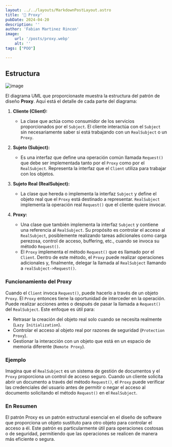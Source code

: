 ```yaml
---
layout: ../../layouts/MarkdownPostLayout.astro
title: '📡 Proxy'
pubDate: 2024-04-20
description: ''
author: 'Fabian Martinez Rincon'
image:
    url: '/posts/proxy.webp'
    alt: ''
tags: ["POO"]

---
```



## Estructura

![image](https://github.com/Fabian-Martinez-Rincon/Fabian-Martinez-Rincon/assets/55964635/9bf9a870-344d-4070-93d1-796fc49082a3)

El diagrama UML que proporcionaste muestra la estructura del patrón de diseño **Proxy**. Aquí está el detalle de cada parte del diagrama:

1. **Cliente (Client):**
   - La clase que actúa como consumidor de los servicios proporcionados por el `Subject`. El cliente interactúa con el `Subject` sin necesariamente saber si está trabajando con un `RealSubject` o un `Proxy`.

2. **Sujeto (Subject):**
   - Es una interfaz que define una operación común llamada `Request()` que debe ser implementada tanto por el `Proxy` como por el `RealSubject`. Representa la interfaz que el `Client` utiliza para trabajar con los objetos.

3. **Sujeto Real (RealSubject):**
   - La clase que hereda o implementa la interfaz `Subject` y define el objeto real que el `Proxy` está destinado a representar. `RealSubject` implementa la operación real `Request()` que el cliente quiere invocar.

4. **Proxy:**
   - Una clase que también implementa la interfaz `Subject` y contiene una referencia al `RealSubject`. Su propósito es controlar el acceso al `RealSubject`, posiblemente realizando tareas adicionales como carga perezosa, control de acceso, buffering, etc., cuando se invoca su método `Request()`.
   - El `Proxy` implementa el método `Request()` que es llamado por el `Client`. Dentro de este método, el `Proxy` puede realizar operaciones adicionales y, finalmente, delegar la llamada al `RealSubject` llamando a `realSubject->Request()`.

### Funcionamiento del Proxy

Cuando el `Client` invoca `Request()`, puede hacerlo a través de un objeto `Proxy`. El `Proxy` entonces tiene la oportunidad de interceder en la operación. Puede realizar acciones antes o después de pasar la llamada a `Request()` del `RealSubject`. Este enfoque es útil para:

- Retrasar la creación del objeto real solo cuando se necesita realmente (`Lazy Initialization`).
- Controlar el acceso al objeto real por razones de seguridad (`Protection Proxy`).
- Gestionar la interacción con un objeto que está en un espacio de memoria diferente (`Remote Proxy`).

### Ejemplo

Imagina que el `RealSubject` es un sistema de gestión de documentos y el `Proxy` proporciona un control de acceso seguro. Cuando un cliente solicita abrir un documento a través del método `Request()`, el `Proxy` puede verificar las credenciales del usuario antes de permitir o negar el acceso al documento solicitando el método `Request()` en el `RealSubject`.

### En Resumen

El patrón Proxy es un patrón estructural esencial en el diseño de software que proporciona un objeto sustituto para otro objeto para controlar el acceso a él. Este patrón es particularmente útil para operaciones costosas o de seguridad, permitiendo que las operaciones se realicen de manera más eficiente o segura.